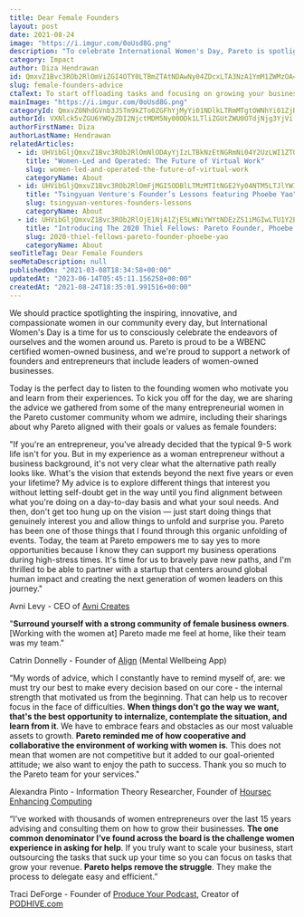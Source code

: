 ```yaml
---
title: Dear Female Founders
layout: post
date: 2021-08-24
image: "https://i.imgur.com/0oUsd8G.png"
description: "To celebrate International Women's Day, Pareto is spotlighting 4 incredible female founders in our community of entrepreneurs. Here are the key learnings from their entrepreneurial experiences."
category: Impact
author: Diza Hendrawan
id: QmxvZ1Bvc3ROb2RlOmViZGI4OTY0LTBmZTAtNDAwNy04ZDcxLTA3NzA1YmM1ZWMzOA==
slug: female-founders-advice
ctaText: To start offloading tasks and focusing on growing your business like these four female founders, get started with Pareto today.
mainImage: "https://i.imgur.com/0oUsd8G.png"
categoryId: QmxvZ0NhdGVnb3J5Tm9kZTo0ZGFhYjMyYi01NDlkLTRmMTgtOWNhYi01ZjRlMDQwNTJiODU=
authorId: VXNlck5vZGU6YWQyZDI2NjctMDM5Ny00ODk1LTliZGUtZWU0OTdjNjg3YjVi
authorFirstName: Diza
authorLastName: Hendrawan
relatedArticles:
  - id: UHVibGljQmxvZ1Bvc3ROb2RlOmNlODAyYjIzLTBkNzEtNGRmNi04Y2UzLWI1ZTQ4NTFiNWVmYg==
    title: "Women-Led and Operated: The Future of Virtual Work"
    slug: women-led-and-operated-the-future-of-virtual-work
    categoryName: About
  - id: UHVibGljQmxvZ1Bvc3ROb2RlOmFjMGI5ODBlLTMzMTItNGE2Yy04NTM5LTJlYWI5ZDk2OTY4Nw==
    title: "Tsingyuan Venture's Founder’s Lessons featuring Phoebe Yao"
    slug: tsingyuan-ventures-founders-lessons
    categoryName: About
  - id: UHVibGljQmxvZ1Bvc3ROb2RlOjE1NjA1ZjE5LWNiYWYtNDEzZS1iMGIwLTU1Y2E3MDY5YTliZA==
    title: "Introducing The 2020 Thiel Fellows: Pareto Founder, Phoebe Yao"
    slug: 2020-thiel-fellows-pareto-founder-phoebe-yao
    categoryName: About
seoTitleTag: Dear Female Founders
seoMetaDescription: null
publishedOn: "2021-03-08T18:34:58+00:00"
updatedAt: "2023-06-14T05:45:11.156258+00:00"
createdAt: "2021-08-24T18:35:01.991516+00:00"
---
```

We should practice spotlighting the inspiring, innovative, and compassionate women in our community every day, but International Women's Day is a time for us to consciously celebrate the endeavors of ourselves and the women around us. Pareto is proud to be a WBENC certified women-owned business, and we're proud to support a network of founders and entrepreneurs that include leaders of women-owned businesses.

Today is the perfect day to listen to the founding women who motivate you and learn from their experiences. To kick you off for the day, we are sharing the advice we gathered from some of the many entrepreneurial women in the Pareto customer community whom we admire, including their sharings about why Pareto aligned with their goals or values as female founders:

"If you're an entrepreneur, you've already decided that the typical 9-5 work life isn't for you. But in my experience as a woman entrepreneur without a business background, it's not very clear what the alternative path really looks like. What's the vision that extends beyond the next five years or even your lifetime? My advice is to explore different things that interest you without letting self-doubt get in the way until you find alignment between what you're doing on a day-to-day basis and what your soul needs. And then, don't get too hung up on the vision — just start doing things that genuinely interest you and allow things to unfold and surprise you. Pareto has been one of those things that I found through this organic unfolding of events. Today, the team at Pareto empowers me to say yes to more opportunities because I know they can support my business operations during high-stress times. It's time for us to bravely pave new paths, and I'm thrilled to be able to partner with a startup that centers around global human impact and creating the next generation of women leaders on this journey."

Avni Levy - CEO of [Avni Creates](https://www.avnicreates.com/)

"**Surround yourself with a strong community of female business owners**. [Working with the women at] Pareto made me feel at home, like their team was my team."

Catrin Donnelly - Founder of [Align](http://align-wellbeing.com/) (Mental Wellbeing App)

“My words of advice, which I constantly have to remind myself of, are: we must try our best to make every decision based on our core - the internal strength that motivated us from the beginning. That can help us to recover focus in the face of difficulties. **When things don't go the way we want, that's the best opportunity to internalize, contemplate the situation, and learn from it**. We have to embrace fears and obstacles as our most valuable assets to growth. **Pareto reminded me of how cooperative and collaborative the environment of working with women is**. This does not mean that women are not competitive but it added to our goal-oriented attitude; we also want to enjoy the path to success. Thank you so much to the Pareto team for your services."

Alexandra Pinto - Information Theory Researcher, Founder of [Hoursec Enhancing Computing](https://hoursec.ch/#:~:text=Hoursec%20Enhancing%20Computing%20technology%20was,models%20training%20and%20inference%20requirements.)

“I’ve worked with thousands of women entrepreneurs over the last 15 years advising and consulting them on how to grow their businesses. **The one common denominator I’ve found across the board is the challenge women experience in asking for help**. If you truly want to scale your business, start outsourcing the tasks that suck up your time so you can focus on tasks that grow your revenue. **Pareto helps remove the struggle**. They make the process to delegate easy and efficient.”

Traci DeForge - Founder of [Produce Your Podcast](https://produceyourpodcast.com/), Creator of [PODHIVE.com](https://www.podhive.com/)